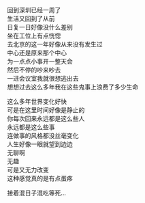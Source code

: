 回到深圳已经一周了  
生活又回到了从前  
日复一日好像没什么差别  
坐在工位上有点恍惚  
去北京的这一年好像从来没有发生过  
中心还是原来那个中心  
为一点点小事开一整天会  
然后不停的吵来吵去  
一进会议室我就很想逃出去  
想想过去这么多年我在这些鬼事上浪费了多少生命  

这么多年世界变化好快  
可是在这里时间好像是静止的  
你每次回来永远都是这么些人  
永远都是这么些事  
连做事的风格都没丝毫变化  
人生好像一眼就望到边边  
无聊啊  
无趣  
可是又无力改变  
这种感觉真的是有点蛋疼  

接着混日子混吃等死...  
